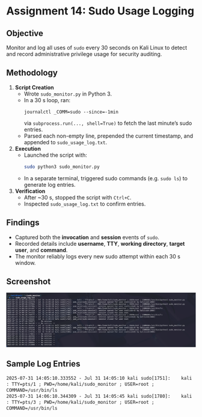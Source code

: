 # Assignment 14: Sudo Usage Logging

## Objective
Monitor and log all uses of `sudo` every 30 seconds on Kali Linux to detect and record administrative privilege usage for security auditing.

## Methodology
1. **Script Creation**  
   - Wrote `sudo_monitor.py` in Python 3.
   - In a 30 s loop, ran:
     ```
     journalctl _COMM=sudo --since=-1min
     ```
     via `subprocess.run(..., shell=True)` to fetch the last minute’s sudo entries.
   - Parsed each non-empty line, prepended the current timestamp, and appended to `sudo_usage_log.txt`.  
2. **Execution**  
   - Launched the script with:  
     ```bash
     sudo python3 sudo_monitor.py
     ```
   - In a separate terminal, triggered sudo commands (e.g. `sudo ls`) to generate log entries.
3. **Verification**  
   - After ~30 s, stopped the script with `Ctrl+C`.
   - Inspected `sudo_usage_log.txt` to confirm entries.

## Findings
- Captured both the **invocation** and **session** events of `sudo`.
- Recorded details include **username**, **TTY**, **working directory**, **target user**, and **command**.
- The monitor reliably logs every new sudo attempt within each 30 s window.

## Screenshot
![Sudo Monitoring Output](output.png)

## Sample Log Entries
```text
2025-07-31 14:05:10.333552 - Jul 31 14:05:10 kali sudo[1751]:    kali : TTY=pts/1 ; PWD=/home/kali/sudo_monitor ; USER=root ; COMMAND=/usr/bin/ls
2025-07-31 14:06:10.344309 - Jul 31 14:05:45 kali sudo[1780]:    kali : TTY=pts/3 ; PWD=/home/kali/sudo_monitor ; USER=root ; COMMAND=/usr/bin/ls
